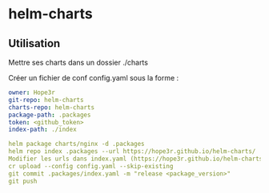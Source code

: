 # helm-charts

## Utilisation

Mettre ses charts dans un dossier ./charts

Créer un fichier de conf config.yaml sous la forme :
```yaml
owner: Hope3r
git-repo: helm-charts
charts-repo: helm-charts
package-path: .packages
token: <github_token>
index-path: ./index
```

```yaml
helm package charts/nginx -d .packages
helm repo index .packages --url https://hope3r.github.io/helm-charts/
Modifier les urls dans index.yaml (https://hope3r.github.io/helm-charts/nginx-0.1.8.tgz -> https://github.com/Hope3r/helm-charts/releases/download/nginx-0.1.8/nginx-0.1.8.tgz)
cr upload --config config.yaml --skip-existing
git commit .packages/index.yaml -m "release <package_version>"
git push
```